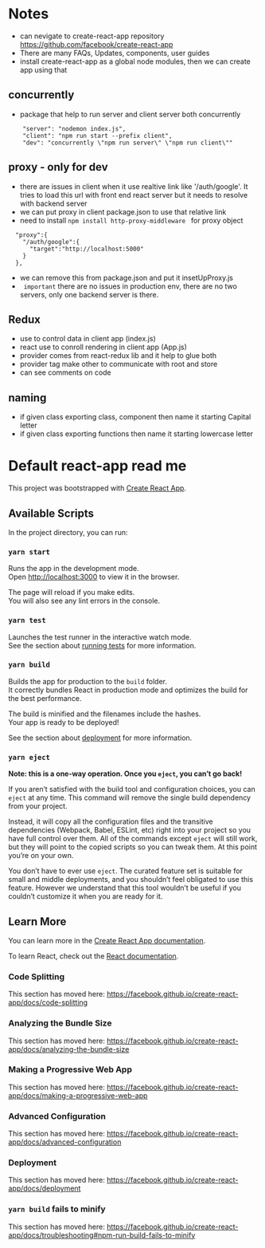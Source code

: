 # Notes

- can nevigate to create-react-app repository https://github.com/facebook/create-react-app
- There are many FAQs, Updates, components, user guides
- install create-react-app as a global node modules, then we can create app using that

## concurrently 
- package that help to run server and client server both concurrently
~~~
	"server": "nodemon index.js",
	"client": "npm run start --prefix client",
	"dev": "concurrently \"npm run server\" \"npm run client\""
~~~

## proxy - only for dev
- there are issues in client when it use realtive link like '/auth/google'. It tries to load this url with front end react server but it needs to resolve with backend server
- we can put proxy in client package.json to use that relative link
- need to install ```npm install http-proxy-middleware ``` for proxy object
~~~
  "proxy":{
    "/auth/google":{
      "target":"http://localhost:5000"
    }
  },
~~~
- we can remove this from package.json and put it insetUpProxy.js
- ``` important``` there are no issues in production env, there are no two servers, only one backend server is there.

## Redux
- use to control data in client app (index.js)
- react use to conroll rendering in client app (App.js)
- provider comes from react-redux lib and it help to glue both
- provider tag make other to communicate with root and store
- can see comments on code


## naming
- if given class exporting class, component then name it starting Capital letter
- if given class exporting functions then name it starting lowercase letter


# Default react-app read me 

This project was bootstrapped with [Create React App](https://github.com/facebook/create-react-app).

## Available Scripts

In the project directory, you can run:

### `yarn start`

Runs the app in the development mode.<br />
Open [http://localhost:3000](http://localhost:3000) to view it in the browser.

The page will reload if you make edits.<br />
You will also see any lint errors in the console.

### `yarn test`

Launches the test runner in the interactive watch mode.<br />
See the section about [running tests](https://facebook.github.io/create-react-app/docs/running-tests) for more information.

### `yarn build`

Builds the app for production to the `build` folder.<br />
It correctly bundles React in production mode and optimizes the build for the best performance.

The build is minified and the filenames include the hashes.<br />
Your app is ready to be deployed!

See the section about [deployment](https://facebook.github.io/create-react-app/docs/deployment) for more information.

### `yarn eject`

**Note: this is a one-way operation. Once you `eject`, you can’t go back!**

If you aren’t satisfied with the build tool and configuration choices, you can `eject` at any time. This command will remove the single build dependency from your project.

Instead, it will copy all the configuration files and the transitive dependencies (Webpack, Babel, ESLint, etc) right into your project so you have full control over them. All of the commands except `eject` will still work, but they will point to the copied scripts so you can tweak them. At this point you’re on your own.

You don’t have to ever use `eject`. The curated feature set is suitable for small and middle deployments, and you shouldn’t feel obligated to use this feature. However we understand that this tool wouldn’t be useful if you couldn’t customize it when you are ready for it.

## Learn More

You can learn more in the [Create React App documentation](https://facebook.github.io/create-react-app/docs/getting-started).

To learn React, check out the [React documentation](https://reactjs.org/).

### Code Splitting

This section has moved here: https://facebook.github.io/create-react-app/docs/code-splitting

### Analyzing the Bundle Size

This section has moved here: https://facebook.github.io/create-react-app/docs/analyzing-the-bundle-size

### Making a Progressive Web App

This section has moved here: https://facebook.github.io/create-react-app/docs/making-a-progressive-web-app

### Advanced Configuration

This section has moved here: https://facebook.github.io/create-react-app/docs/advanced-configuration

### Deployment

This section has moved here: https://facebook.github.io/create-react-app/docs/deployment

### `yarn build` fails to minify

This section has moved here: https://facebook.github.io/create-react-app/docs/troubleshooting#npm-run-build-fails-to-minify
